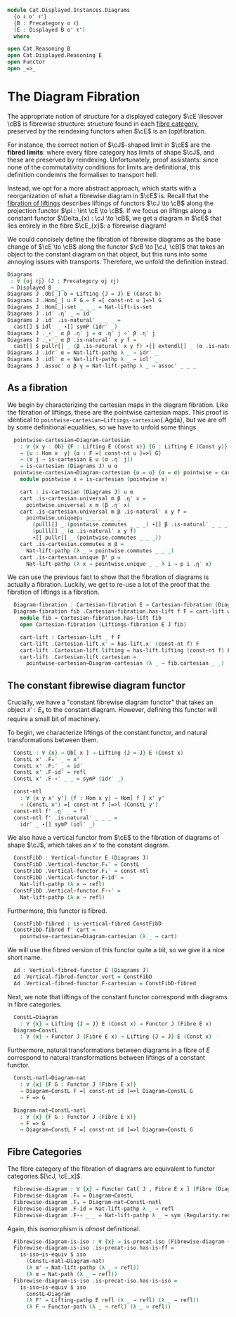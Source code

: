 <!--
```agda
open import Cat.Displayed.Cartesian.Indexing
open import Cat.Displayed.Instances.Pullback
open import Cat.Displayed.Instances.Lifting
open import Cat.Displayed.Cartesian
open import Cat.Functor.Equivalence
open import Cat.Displayed.Functor
open import Cat.Instances.Functor
open import Cat.Displayed.Fibre
open import Cat.Displayed.Base
open import Cat.Prelude

import Cat.Displayed.Reasoning
import Cat.Reasoning
```
-->

```agda
module Cat.Displayed.Instances.Diagrams
  {o ℓ o' ℓ'}
  {B : Precategory o ℓ}
  (E : Displayed B o' ℓ')
  where

open Cat.Reasoning B
open Cat.Displayed.Reasoning E
open Functor
open _=>_
```

# The Diagram Fibration

The appropriate notion of structure for a displayed category $\cE
\liesover \cB$ is fibrewise structure: structure found in each [fibre
category], preserved by the reindexing functors when $\cE$ is an
(op)fibration.

For instance, the correct notion of $\cJ$-shaped limit in $\cE$ are the
**fibred limits**: where every fibre category has limits of shape $\cJ$,
and these are preserved by reindexing. Unfortunately, proof assistants:
since none of the commutativity conditions for limits are definitional,
this definition condemns the formaliser to transport hell.

[fibre category]: Cat.Displayed.Fibre.html

Instead, we opt for a more abstract approach, which starts with a
reorganization of what a fibrewise diagram in $\cE$ is. Recall that the
[fibration of liftings] describes liftings of functors $\cJ \to \cB$
along the projection functor $\pi : \int \cE \to \cB$. If we focus on
liftings along a constant functor $\Delta_{x} : \cJ \to \cB$, we get a
diagram in $\cE$ that lies entirely in the fibre $\cE_{x}$: a fibrewise
diagram!

We could concisely define the fibration of fibrewise diagrams as the
base change of $\cE \to \cB$ along the functor $\cB \to [\cJ, \cB]$ that
takes an object to the constant diagram on that object, but this runs
into some annoying issues with transports. Therefore, we unfold the
definition instead.

[fibration of liftings]: Cat.Displayed.Instances.Lifting.html

<!--
```agda
open Lifting
open _=[_]=>l_
```
-->

```agda
Diagrams
 : ∀ {oj ℓj} (J : Precategory oj ℓj)
 → Displayed B _ _
Diagrams J .Ob[_] b = Lifting {J = J} E (Const b)
Diagrams J .Hom[_] u F G = F =[ const-nt u ]=>l G
Diagrams J .Hom[_]-set _ _ _ = Nat-lift-is-set
Diagrams J .id′ .η′ _ = id′
Diagrams J .id′ .is-natural′ _ _ _ =
  cast[] $ idl′ _ ∙[] symP (idr′ _)
Diagrams J ._∘′_ α β .η′ j = α .η′ j ∘′ β .η′ j
Diagrams J ._∘′_ α β .is-natural′ x y f =
  cast[] $ pullr[] _ (β .is-natural′ x y f) ∙[] extendl[] _ (α .is-natural′ x y f)
Diagrams J .idr′ α = Nat-lift-pathp λ _ → idr′ _
Diagrams J .idl′ α = Nat-lift-pathp λ _ → idl′ _
Diagrams J .assoc′ α β γ = Nat-lift-pathp λ _ → assoc′ _ _ _
```

<!--
```agda
module _ {oj ℓj} (J : Precategory oj ℓj) where
  private module J = Precategory J
  open Lifting
  open _=[_]=>l_
```
-->

## As a fibration

We begin by characterizing the cartesian maps in the diagram fibration.
Like the fibration of liftings, these are the pointwise cartesian maps.
This proof is identical to `pointwise-cartesian→Liftings-cartesian`{.Agda},
but we are off by some definitional equalities, so we have to unfold
some things.

```agda
  pointwise-cartesian→Diagram-cartesian
    : ∀ {x y : Ob} {F : Lifting E (Const x)} {G : Lifting E (Const y)}
    → {u : Hom x  y} {α : F =[ const-nt u ]=>l G}
    → (∀ j → is-cartesian E u (α .η′ j))
    → is-cartesian (Diagrams J) u α
  pointwise-cartesian→Diagram-cartesian {u = u} {α = α} pointwise = cart where
    module pointwise x = is-cartesian (pointwise x)

    cart : is-cartesian (Diagrams J) u α
    cart .is-cartesian.universal m β .η′ x =
      pointwise.universal x m (β .η′ x)
    cart .is-cartesian.universal m β .is-natural′ x y f =
      pointwise.uniquep₂ _ _ _ _ _ _
        (pulll[] _ (pointwise.commutes _ _ _) ∙[] β .is-natural′ _ _ _)
        (pulll[] _ (α .is-natural′ x y f)
        ∙[] pullr[] _ (pointwise.commutes _ _ _))
    cart .is-cartesian.commutes m β =
      Nat-lift-pathp (λ _ → pointwise.commutes _ _ _)
    cart .is-cartesian.unique β' p =
      Nat-lift-pathp (λ x → pointwise.unique _ _ λ i → p i .η′ x)
```

We can use the previous fact to show that the fibration of diagrams is
actually a fibration. Luckily, we get to re-use a lot of the proof
that the fibration of liftings is a fibration.

```agda
  Diagram-fibration : Cartesian-fibration E → Cartesian-fibration (Diagrams J)
  Diagram-fibration fib .Cartesian-fibration.has-lift f F = cart-lift where
    module fib = Cartesian-fibration.has-lift fib
    open Cartesian-fibration (Liftings-fibration E J fib)

    cart-lift : Cartesian-lift _ f F
    cart-lift .Cartesian-lift.x′ = has-lift.x′ (const-nt f) F
    cart-lift .Cartesian-lift.lifting = has-lift.lifting (const-nt f) F
    cart-lift .Cartesian-lift.cartesian =
      pointwise-cartesian→Diagram-cartesian (λ _ → fib.cartesian _ _)
```

## The constant fibrewise diagram functor

Crucially, we have a "constant fibrewise diagram functor" that takes an
object $x' : E_{x}$ to the constant diagram. However, defining this
functor will require a small bit of machinery.

To begin, we characterize liftings of the constant functor, and natural
transformations between them.

```agda
  ConstL : ∀ {x} → Ob[ x ] → Lifting {J = J} E (Const x)
  ConstL x' .F₀′ _ = x'
  ConstL x' .F₁′ _ = id′
  ConstL x' .F-id′ = refl
  ConstL x' .F-∘′ _ _ = symP (idr′ _)

  const-ntl
    : ∀ {x y x' y'} {f : Hom x y} → Hom[ f ] x' y'
    → (ConstL x') =[ const-nt f ]=>l (ConstL y')
  const-ntl f' .η′ _ = f'
  const-ntl f' .is-natural′ _ _ _ =
    idr′ _ ∙[] symP (idl′ _)
```

We also have a vertical functor from $\cE$ to the fibration of diagrams
of shape $\cJ$, which takes an $x'$ to the constant diagram.

```agda
  ConstFibD : Vertical-functor E (Diagrams J)
  ConstFibD .Vertical-functor.F₀′ = ConstL
  ConstFibD .Vertical-functor.F₁′ = const-ntl
  ConstFibD .Vertical-functor.F-id′ =
    Nat-lift-pathp (λ x → refl)
  ConstFibD .Vertical-functor.F-∘′ =
    Nat-lift-pathp (λ x → refl)
```

Furthermore, this functor is fibred.

```agda
  ConstFibD-fibred : is-vertical-fibred ConstFibD
  ConstFibD-fibred f′ cart =
    pointwise-cartesian→Diagram-cartesian (λ _ → cart)
```

We will use the fibred version of this functor quite a bit, so we give
it a nice short name.

```agda
  Δd : Vertical-fibred-functor E (Diagrams J)
  Δd .Vertical-fibred-functor.vert = ConstFibD
  Δd .Vertical-fibred-functor.F-cartesian = ConstFibD-fibred
```

Next, we note that liftings of the constant functor correspond with
diagrams in fibre categories.

```agda
  ConstL→Diagram
    : ∀ {x} → Lifting {J = J} E (Const x) → Functor J (Fibre E x)
  Diagram→ConstL
    : ∀ {x} → Functor J (Fibre E x) → Lifting {J = J} E (Const x)
```

<!--
```agda
  ConstL→Diagram F' .F₀ = F' .F₀′
  ConstL→Diagram F' .F₁ = F' .F₁′
  ConstL→Diagram F' .F-id = F' .F-id′
  ConstL→Diagram F' .F-∘ f g =
    from-pathp⁻ $ cast[] {q = sym (idl _)} (F' .F-∘′ f g)

  Diagram→ConstL F .F₀′ = F .F₀
  Diagram→ConstL F .F₁′ = F .F₁
  Diagram→ConstL F .F-id′ = F .F-id
  Diagram→ConstL F .F-∘′ f g =
    cast[] {p = sym (idl _)} $ to-pathp⁻ (F .F-∘ f g)
```
-->

Furthermore, natural transformations between diagrams in a fibre of $E$
correspond to natural transformations between liftings of a constant
functor.

```agda
  ConstL-natl→Diagram-nat
    : ∀ {x} {F G : Functor J (Fibre E x)}
    → Diagram→ConstL F =[ const-nt id ]=>l Diagram→ConstL G
    → F => G

  Diagram-nat→ConstL-natl
    : ∀ {x} {F G : Functor J (Fibre E x)}
    → F => G
    → Diagram→ConstL F =[ const-nt id ]=>l Diagram→ConstL G
```

<!--
```agda
  ConstL-natl→Diagram-nat α' .η = α' .η′
  ConstL-natl→Diagram-nat α' .is-natural x y f =
    ap hom[] (cast[] $ α' .is-natural′ x y f)

  Diagram-nat→ConstL-natl α .η′ = α .η
  Diagram-nat→ConstL-natl {F = F} {G = G} α .is-natural′ x y f =
    cast[] $
      to-pathp (α .is-natural x y f)
      ∙[] symP (transport-filler (λ i → Hom[ idl id i ] _ _) (F₁ G f ∘′ α .η x))
```
-->

## Fibre Categories

The fibre category of the fibration of diagrams are equivalent to
functor categories $[\cJ, \cE_x]$.

```agda
  Fibrewise-diagram : ∀ {x} → Functor Cat[ J , Fibre E x ] (Fibre (Diagrams J) x)
  Fibrewise-diagram .F₀ = Diagram→ConstL
  Fibrewise-diagram .F₁ = Diagram-nat→ConstL-natl
  Fibrewise-diagram .F-id = Nat-lift-pathp λ _ → refl
  Fibrewise-diagram .F-∘ _ _ = Nat-lift-pathp λ _ → sym (Regularity.reduce!)
```

Again, this isomorphism is *almost* definitional.

```agda
  Fibrewise-diagram-is-iso : ∀ {x} → is-precat-iso (Fibrewise-diagram {x})
  Fibrewise-diagram-is-iso .is-precat-iso.has-is-ff =
    is-iso→is-equiv $ iso
      (ConstL-natl→Diagram-nat)
      (λ α' → Nat-lift-pathp (λ _ → refl))
      (λ α → Nat-path (λ _ → refl))
  Fibrewise-diagram-is-iso .is-precat-iso.has-is-iso =
    is-iso→is-equiv $ iso
      ConstL→Diagram
      (λ F' → Lifting-pathp E refl (λ _ → refl) (λ _ → refl))
      (λ F → Functor-path (λ _ → refl) (λ _ → refl))
```
